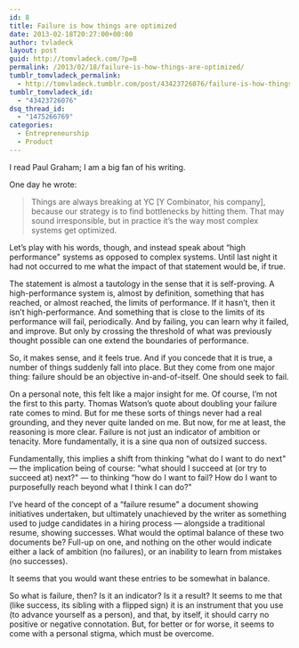 ```yaml
---
id: 8
title: Failure is how things are optimized
date: 2013-02-18T20:27:00+00:00
author: tvladeck
layout: post
guid: http://tomvladeck.com/?p=8
permalink: /2013/02/18/failure-is-how-things-are-optimized/
tumblr_tomvladeck_permalink:
  - http://tomvladeck.tumblr.com/post/43423726076/failure-is-how-things-are-optimized
tumblr_tomvladeck_id:
  - "43423726076"
dsq_thread_id:
  - "1475266769"
categories:
  - Entrepreneurship
  - Product
---
```

<p>I read Paul Graham; I am a big fan of his writing. </p>

<p>One day he wrote: </p>

<blockquote>
<p>Things are always breaking at YC [Y Combinator, his company], because our strategy is to find bottlenecks by hitting them. That may sound irresponsible, but in practice it&#8217;s the way most complex systems get optimized.</p>
</blockquote>

<p>Let&#8217;s play with his words, though, and instead speak about &#8220;high performance" systems as opposed to complex systems. Until last night it had not occurred to me what the impact of that statement would be, if true. </p>

<p>The statement is almost a tautology in the sense that it is self-proving. A high-performance system is, almost by definition, something that has reached, or almost reached, the limits of performance. If it hasn&#8217;t, then it isn&#8217;t high-performance. And something that is close to the limits of its performance will fail, periodically. And by failing, you can learn why it failed, and improve. But only by crossing the threshold of what was previously thought possible can one extend the boundaries of performance.</p>

<p>So, it makes sense, and it feels true. And if you concede that it is true, a number of things suddenly fall into place. But they come from one major thing: failure should be an objective in-and-of-itself. One should seek to fail.</p>

<p>On a personal note, this felt like a major insight for me. Of course, I&#8217;m not the first to this party. Thomas Watson&#8217;s quote about doubling your failure rate comes to mind. But for me these sorts of things never had a real grounding, and they never quite landed on me. But now, for me at least, the reasoning is more clear. Failure is not just an indicator of ambition or tenacity. More fundamentally, it is a sine qua non of outsized success. </p>

<p>Fundamentally, this implies a shift from thinking &#8220;what do I want to do next" &#8212; the implication being of course: &#8220;what should I succeed at (or try to succeed at) next?" &#8212; to thinking &#8220;how do I want to fail? How do I want to purposefully reach beyond what I think I can do?" </p>

<p>I&#8217;ve heard of the concept of a &#8220;failure resume" a document showing initiatives undertaken, but ultimately unachieved by the writer as something used to judge candidates in a hiring process &#8212; alongside a traditional resume, showing successes. What would the optimal balance of these two documents be? Full-up on one, and nothing on the other would indicate either a lack of ambition (no failures), or an inability to learn from mistakes (no successes). </p>

<p>It seems that you would want these entries to be somewhat in balance. </p>

<p>So what is failure, then? Is it an indicator? Is it a result? It seems to me that (like success, its sibling with a flipped sign) it is an instrument that you use (to advance yourself as a person), and that, by itself, it should carry no positive or negative connotation. But, for better or for worse, it seems to come with a personal stigma, which must be overcome.</p>